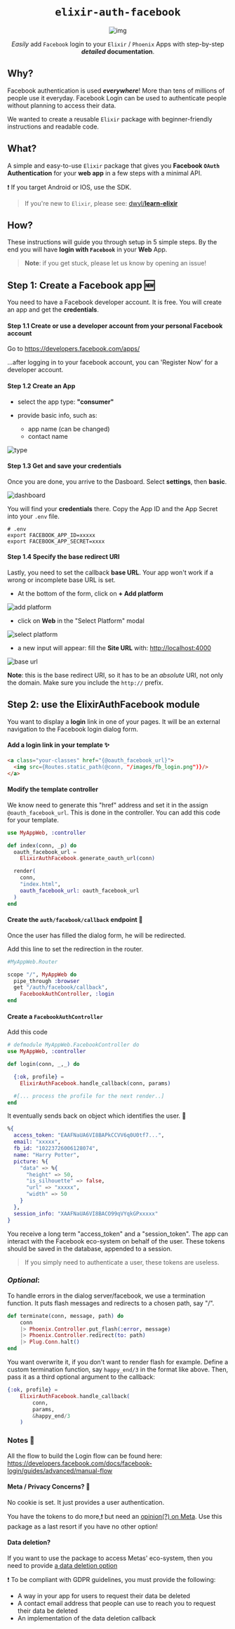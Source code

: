 <div align="center">

# `elixir-auth-facebook`

![img](http://i.stack.imgur.com/pZzc4.png)

_Easily_ add `Facebook` login to your `Elixir` / `Phoenix` Apps
with step-by-step **_detailed_ documentation**.

</div>

## Why?

Facebook authentication is used **_everywhere_**!
More than tens of millions of people use it everyday.
Facebook Login can be used to authenticate people without planning to access their data.

We wanted to create a reusable `Elixir` package
with beginner-friendly instructions and readable code.

## What?

A simple and easy-to-use `Elixir` package that gives you
**Facebook `OAuth` Authentication** for your **web app**
in a few steps with a minimal API.

❗️ If you target Android or IOS, use the SDK.

> If you're new to `Elixir`,
> please see: [dwyl/**learn-elixir**](https://github.com/dwyl/learn-hapi)

## How?

These instructions will guide you through setup in 5 simple steps.
By the end you will have **login with `Facebook`** in your **Web** App.

> **Note**: if you get stuck,
> please let us know by opening an issue!

## Step 1: Create a Facebook app 🆕

You need to have a Facebook developer account. It is free.
You will create an app and get the **credentials**.

#### Step 1.1 Create or use a developer account from your personal Facebook account

Go to <https://developers.facebook.com/apps/>

...after logging in to your facebook account, you can 'Register Now' for a developer account.

#### Step 1.2 Create an App

- select the app type: **"consumer"**
- provide basic info, such as:

  - app name (can be changed)
  - contact name

![type](priv/type.png)

#### Step 1.3 Get and save your credentials

Once you are done, you arrive to the Dasboard.
Select **settings**, then **basic**.

![dashboard](priv/dashboard.png)

You will find your **credentials** there.
Copy the App ID and the App Secret into your `.env` file.

```env
# .env
export FACEBOOK_APP_ID=xxxxx
export FACEBOOK_APP_SECRET=xxxx
```

#### Step 1.4 Specify the base redirect URI

Lastly, you need to set the callback **base URL**.
Your app won't work if a wrong or incomplete base URL is set.

- At the bottom of the form, click on **+ Add platform**

![add platform](priv/add_platform.png)

- click on **Web** in the "Select Platform" modal

![select platform](priv/platform.png)

- a new input will appear: fill the **Site URL** with:
  <http://localhost:4000>

![base url](priv/website.png)

**Note**: this is the base redirect URI, so it has to be an _absolute_ URI, not only the domain. Make sure you include the `http://` prefix.

## Step 2: use the ElixirAuthFacebook module

You want to display a **login** link in one of your pages.
It will be an external navigation to the Facebook login dialog form.

#### Add a login link in your template ✨

```html
<a class="your-classes" href="{@oauth_facebook_url}">
  <img src={Routes.static_path(@conn, "/images/fb_login.png")}/>
</a>
```

#### Modify the template controller

We know need to generate this "href" address and set it in the assign `@oauth_facebook_url`.
This is done in the controller.
You can add this code for your template.

```elixir
use MyAppWeb, :controller

def index(conn, _p) do
  oauth_facebook_url =
    ElixirAuthFacebook.generate_oauth_url(conn)

  render(
    conn,
    "index.html",
    oauth_facebook_url: oauth_facebook_url
  )
end
```

#### Create the `auth/facebook/callback` endpoint 📍

Once the user has filled the dialog form, he will be redirected.

Add this line to set the redirection in the router.

```elixir
#MyAppWeb.Router

scope "/", MyAppWeb do
  pipe_through :browser
  get "/auth/facebook/callback",
    FacebookAuthController, :login
end
```

#### Create a `FacebookAuthController`

Add this code

```elixir
# defmodule MyAppWeb.FacebookController do
use MyAppWeb, :controller

def login(conn, _,_) do

  {:ok, profile} =
    ElixirAuthFacebook.handle_callback(conn, params)

  #[... process the profile for the next render..]
end
```

It eventually sends back on object which identifies the user. 🚀

```elixir
%{
  access_token: "EAAFNaUA6VI8BAPkCCVV6q0U0tf7...",
  email: "xxxxx",
  fb_id: "10223726006128074",
  name: "Harry Potter",
  picture: %{
    "data" => %{
      "height" => 50,
      "is_silhouette" => false,
      "url" => "xxxxx",
      "width" => 50
    }
  },
  session_info: "XAAFNaUA6VI8BACO99qVYqkGPxxxxx"
}
```

You receive a long term "access_token" and a "session_token".
The app can interact with the Facebook eco-system on behalf of the user.
These tokens should be saved in the database, appended to a session.

> If you simply need to authenticate a user, these tokens are useless.

### _Optional_:

To handle errors in the dialog server/facebook, we use a
termination function.
It puts flash messages and redirects to a chosen path, say "/".

```elixir
def terminate(conn, message, path) do
    conn
    |> Phoenix.Controller.put_flash(:error, message)
    |> Phoenix.Controller.redirect(to: path)
    |> Plug.Conn.halt()
end
```

You want overwrite it, if you don't want to render flash for example.
Define a custom termination function, say `happy_end/3` in the format like above.
Then, pass it as a third optional argument to the callback:

```elixir
{:ok, profile} =
    ElixirAuthFacebook.handle_callback(
        conn,
        params,
        &happy_end/3
    )
```

### Notes 📝

All the flow to build the Login flow can be found here:
<https://developers.facebook.com/docs/facebook-login/guides/advanced/manual-flow>

#### Meta / Privacy Concerns? 🔐

No cookie is set. It just provides a user authentication.

You have the tokens to do more,❗️ but need an [opinion(?) on Meta](https://archive.ph/epKXZ).
Use this package as a last resort if you have no other option!

#### Data deletion?

If you want to use the package to access Metas' eco-system, then you need to provide [a data deletion option](https://developers.facebook.com/docs/facebook-login/overview)

❗️ To be compliant with GDPR guidelines, you must provide the following:

- A way in your app for users to request their data be deleted
- A contact email address that people can use to reach you to request their data be deleted
- An implementation of the data deletion callback
